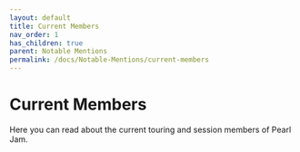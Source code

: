 ```yaml
---
layout: default
title: Current Members
nav_order: 1
has_children: true
parent: Notable Mentions
permalink: /docs/Notable-Mentions/current-members
---
```


# Current Members

Here you can read about the current touring and session members of Pearl Jam.